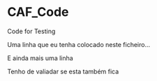 # CAF_Code
Code for Testing

Uma linha que eu tenha colocado neste ficheiro...

E ainda mais uma linha


Tenho de valiadar se esta também fica
